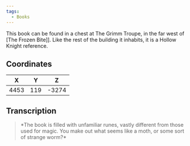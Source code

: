 ```yaml
---
tags:
  - Books
---
```


This book can be found in a chest at The Grimm Troupe, in the far west of [The Frozen Bite]]. Like the rest of the building it inhabits, it is a Hollow Knight reference.

## Coordinates
| **X** | **Y** | **Z** |
| :---: | :---: | :---: |
| 4453  |  119  | -3274 |

## Transcription
> \*The book is filled with unfamiliar runes, vastly different from those used for magic. You make out what seems like a moth, or some sort of strange worm?\*
